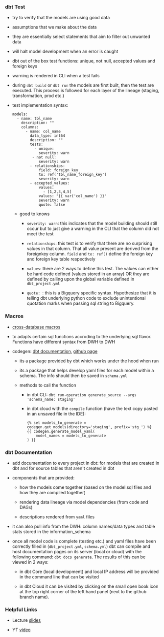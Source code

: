 ### dbt Test

* try to verify that the models are using good data

* assumptions that we make about the data

* they are essentially select statements that aim to filter out unwanted data

* will halt model development when an error is caught

* dbt out of the box test functions: unique, not null, accepted values and foreign keys

* warning is rendered in CLI when a test fails

* during `dbt build` or `dbt run` the models are first built, then the test are executed. This process is followed for each layer of the lineage (staging, transformation, prod etc.)

* test implementation syntax:

  ```
  models:
    - name: tbl_name
      description: ""
      columns:
        - name: col_name
          data_type: int64
          description: ""
          tests:
            - unique:
              severity: warn
           - not null:
              severity: warn
          - relationships:
              field: foreign_key
              to: ref('tbl_name_foreign_key')
              severity: warn
          - accepted_values:
              values:
                - [1,2,3,4,5]
              values: "{{ var('col_name') }}"
              severity: warn
              quote: false
  ```

  + good to knows

    - `severity: warn`: this indicates that the model building should still occur but to just give a warning in the CLI that the column did not meet the test

    - `relationships`: this test is to verify that there are no surprising values in that column. That all value present are derived from the foreignkey column. `field` and `to: ref()` define the foreign key and foreign key table respectively

    - `values`: there are 2 ways to define this test. The values can either be hard code defined (values stored in an array) OR they are defined by calling upon the global variable defined in `dbt_project.yml`

    - `quote: `: this is a Bigquery specific syntax. Hypothesize that it is telling dbt underlying python code to exclude unintentional quotation marks when passing sql string to Bigquery.

### Macros

* [cross-database macros](https://docs.getdbt.com/reference/dbt-jinja-functions/cross-database-macros)

* to adapts certain sql functions accroding to the underlying sql flavor. Functions have different syntax from DWH to DWH

* codegen: [dbt documentation](https://hub.getdbt.com/dbt-labs/codegen/latest/), [github page](https://github.com/dbt-labs/dbt-codegen)

  - its a package provided by dbt which works under the hood when run

  - its a package that helps develop yaml files for each model within a schema. The info should then be saved in `schema.yml`

  - methods to call the function

    + in dbt CLI: `dbt run-operation generate_source --args 'schema_name: staging'`

    + in dbt cloud with the `compile` function (have the text copy pasted in an unsaved file in the IDE):

      ```
      {% set models_to_generate = codegen.get_models(directory='staging', prefix='stg_') %}
      {{ codegen.generate_model_yaml(
          model_names = models_to_generate
      ) }}
      ```

### dbt Documentation

* add documentation to every project in dbt: for models that are created in dbt and for source tables that aren't created in dbt

* components that are provided:

  - how the models come together (based on the model.sql files and how they are compiled together)

  - rendering data lineage via model dependencies (from code and DAGs)

  - descriptions rendered from `yaml` files

* it can also pull info from the DWH: column names/data types and table stats stored in the information_schema

* once all model code is complete (testing etc.) and yaml files have been correctly filled in (`dbt_project.yml`, `schema.yml`) dbt can compile and host documentation pages on its server (local or cloud) with the following command: `dbt docs generate`. The results of this can be viewed in 2 ways:

  - in dbt Core (local development) and local IP address will be provided in the command line that can be visited

  - in dbt Cloud it can be visited by clicking on the small open book icon at the top right corner of the left hand panel (next to the github branch name).


### Helpful Links

* Lecture [slides](https://docs.google.com/presentation/d/1xSll_jv0T8JF4rYZvLHfkJXYqUjPtThA/edit#slide=id.p1)

* YT [video](https://www.youtube.com/watch?v=2dNJXHFCHaY&list=PLaNLNpjZpzwgneiI-Gl8df8GCsPYp_6Bs&index=3)
